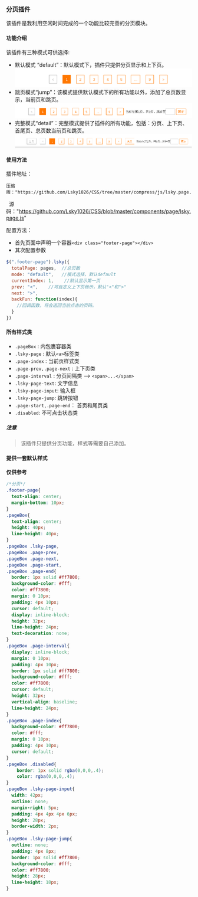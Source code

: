 ### 分页插件
  该插件是我利用空闲时间完成的一个功能比较完善的分页模块。
  

#### 功能介绍
该插件有三种模式可供选择:
- 默认模式 “default”：默认模式下，插件只提供分页显示和上下页。
  ![示例样式下“default”模式](https://github.com/Lsky1026/CSS/blob/master/components/page/default.png)
- 跳页模式“jump”：该模式提供默认模式下的所有功能以外，添加了总页数显示，当前页和跳页。
  ![示例样式下“jump”模式](https://github.com/Lsky1026/CSS/blob/master/components/page/jump.png)
- 完整模式“detail”：完整模式提供了插件的所有功能，包括：分页、上下页、首尾页、总页数当前页和跳页。
  ![示例样式下“detail”模式](https://github.com/Lsky1026/CSS/blob/master/components/page/detail.png)

#### 使用方法
  插件地址：
  
    压缩版："https://github.com/Lsky1026/CSS/tree/master/compress/js/lsky.page.js"
    
    源码："https://github.com/Lsky1026/CSS/blob/master/components/page/lsky.page.js" 
  
配置方法：
* 首先页面中声明一个容器`<div class="footer-page"></div>`
* 其次配置参数
``` javascript
$(".footer-page").lsky({
  totalPage: pages,  //总页数
  mode: "default",   //模式选择，默认default
  currentIndex: 1,    //默认显示第一页
  prev: "<",    //可自定义上下页标示，默认"<"和">"
  next: ">",
  backFun: function(index){
    //回调函数，将会返回当前点击的页码。
  }
})
```

#### 所有样式类
- `.pageBox` : 内包裹容器类
- `.lsky-page` : 默认`<a>`标签类
- `.page-index` : 当前页样式类
- `.page-prev,.page-next` : 上下页类
- `.page-interval` : 分页间隔类 --> `<span>...</span>`
- `.lsky-page-text`: 文字信息
- `.lsky-page-input`: 输入框
- `.lsky-page-jump`: 跳转按钮
- `.page-start,.page-end`： 首页和尾页类
- `.disabled`: 不可点击状态类

##### **注意**
> 该插件只提供分页功能，样式等需要自己添加。

#### 提供一套默认样式
**仅供参考**
``` css
/*分页*/
.footer-page{
  text-align: center;
  margin-bottom: 10px;
}
.pageBox{
  text-align: center;
  height: 40px;
  line-height: 40px;
}
.pageBox .lsky-page,
.pageBox .page-prev,
.pageBox .page-next,
.pageBox .page-start,
.pageBox .page-end{
  border: 1px solid #ff7800;
  background-color: #fff;
  color: #ff7800;
  margin: 0 10px;
  padding: 4px 10px;
  cursor: default;
  display: inline-block;
  height: 32px;
  line-height: 24px;
  text-decoration: none;
}
.pageBox .page-interval{
  display: inline-block;
  margin: 0 10px;
  padding: 4px 10px;
  border: 1px solid #ff7800;
  background-color: #fff;
  color: #ff7800;
  cursor: default;
  height: 32px;
  vertical-align: baseline;
  line-height: 24px;
}
.pageBox .page-index{
  background-color: #ff7800;
  color: #fff;
  margin: 0 10px;
  padding: 4px 10px;
  cursor: default;
}
.pageBox .disabled{
    border: 1px solid rgba(0,0,0,.4);
    color: rgba(0,0,0,.4);
}
.pageBox .lsky-page-input{
  width: 42px;
  outline: none;
  margin-right: 5px;
  padding: 4px 4px 4px 6px;
  height: 28px;
  border-width: 2px;
}
.pageBox .lsky-page-jump{
  outline: none;
  padding: 4px 8px;
  border: 1px solid #ff7800;
  background-color: #fff;
  color: #ff7800;
  height: 28px;
  line-height: 18px;
}
```
